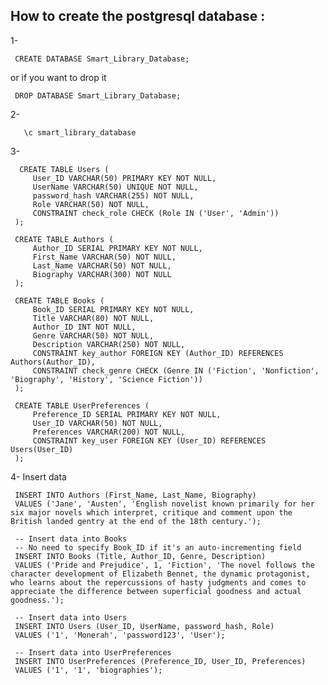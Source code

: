 ## How to create  the postgresql database :

1-

     CREATE DATABASE Smart_Library_Database;

or if you want to drop it

     DROP DATABASE Smart_Library_Database;

2-

       \c smart_library_database
3- 

      CREATE TABLE Users (
         User_ID VARCHAR(50) PRIMARY KEY NOT NULL,
         UserName VARCHAR(50) UNIQUE NOT NULL,
         password_hash VARCHAR(255) NOT NULL,
         Role VARCHAR(50) NOT NULL,
         CONSTRAINT check_role CHECK (Role IN ('User', 'Admin'))
     );
     
     CREATE TABLE Authors (
         Author_ID SERIAL PRIMARY KEY NOT NULL,
         First_Name VARCHAR(50) NOT NULL,
         Last_Name VARCHAR(50) NOT NULL,
         Biography VARCHAR(300) NOT NULL
     );
     
     CREATE TABLE Books (
         Book_ID SERIAL PRIMARY KEY NOT NULL,
         Title VARCHAR(80) NOT NULL,
         Author_ID INT NOT NULL,
         Genre VARCHAR(50) NOT NULL,
         Description VARCHAR(250) NOT NULL,
         CONSTRAINT key_author FOREIGN KEY (Author_ID) REFERENCES Authors(Author_ID),
         CONSTRAINT check_genre CHECK (Genre IN ('Fiction', 'Nonfiction', 'Biography', 'History', 'Science Fiction'))
     );
     
     CREATE TABLE UserPreferences (
         Preference_ID SERIAL PRIMARY KEY NOT NULL,
         User_ID VARCHAR(50) NOT NULL,
         Preferences VARCHAR(200) NOT NULL,
         CONSTRAINT key_user FOREIGN KEY (User_ID) REFERENCES Users(User_ID)
     );
     


4- Insert data

     INSERT INTO Authors (First_Name, Last_Name, Biography) 
     VALUES ('Jane', 'Austen', 'English novelist known primarily for her six major novels which interpret, critique and comment upon the British landed gentry at the end of the 18th century.');
     
     -- Insert data into Books
     -- No need to specify Book_ID if it's an auto-incrementing field
     INSERT INTO Books (Title, Author_ID, Genre, Description) 
     VALUES ('Pride and Prejudice', 1, 'Fiction', 'The novel follows the character development of Elizabeth Bennet, the dynamic protagonist, who learns about the repercussions of hasty judgments and comes to appreciate the difference between superficial goodness and actual goodness.');
     
     -- Insert data into Users
     INSERT INTO Users (User_ID, UserName, password_hash, Role) 
     VALUES ('1', 'Monerah', 'password123', 'User');
     
     -- Insert data into UserPreferences
     INSERT INTO UserPreferences (Preference_ID, User_ID, Preferences) 
     VALUES ('1', '1', 'biographies');
